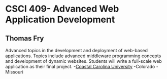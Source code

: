 # CSCI 409- Advanced Web Application Development
## Thomas Fry
Advanced topics in the development and deployment of web-based applications. Topics include advanced middleware programming concepts and development of dynamic websites. Students will write a full-scale web application as their final project.
-[Coastal Carolina University](https://coastal.edu)
-Colorado
-Missouri
